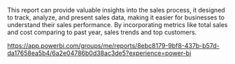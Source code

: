 This report can provide valuable insights into the sales process, it designed to track, analyze, and present sales data, making it easier for businesses to understand their sales performance. By incorporating metrics like total sales and cost comparing to past year, sales trends and top customers.

https://app.powerbi.com/groups/me/reports/8ebc8179-9bf8-437b-b57d-da17658ea5b4/6a2e04786b0d38ac3de5?experience=power-bi
